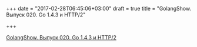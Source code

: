 +++
date = "2017-02-28T06:45:06+03:00"
draft = true
title = "GolangShow. Выпуск 020. Go 1.4.3 и HTTP/2"

+++

<p><a href="http://golangshow.com/episode/2015/09-24-020/">GolangShow. Выпуск 020. Go 1.4.3 и HTTP/2</a></p>
